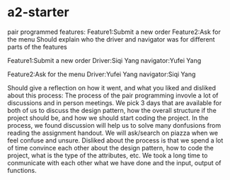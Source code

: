 # a2-starter
pair programmed features:
Feature1:Submit a new order
Feature2:Ask for the menu
Should explain who the driver and navigator was for different parts of the features

Feature1:Submit a new order
Driver:Siqi Yang
navigator:Yufei Yang


Feature2:Ask for the menu
Driver:Yufei Yang
navigator:Siqi Yang


Should give a reflection on how it went, and what you liked and disliked about this process:
The process of the pair programming invovle a lot of discussions and in person meetings. We pick 3 days that are available for both of us to discuss the design pattern, how the overall structure if the project should be, and how we should start coding the project.
In the process, we found discussion will help us to solve many donfusions from reading the assignment handout. We will ask/search on piazza when we feel confuse and unsure.
Disliked about the process is that we spend a lot of time convince each other about the design pattern, how to code the project, what is the type of the attributes, etc. We took a long time to conmunicate with each other what we have done and the input, output of functions.
